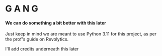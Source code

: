 # G A N G
#### We can do something a bit better with this later
Just keep in mind we are meant to use Python 3.11 for this project, as per the prof's guide on Revolytics.



I'll add credits underneath this later